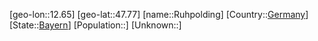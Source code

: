﻿---
location: [47.77,12.65]
type: City
tags:
- geo/City


SpocWebEntityId: 33825
isDeleted: false
confidential: public

---
[geo-lon::12.65]
[geo-lat::47.77]
[name::Ruhpolding]
[Country::[Germany](geo/Continent/Europe/Germany.md)]
[State::[Bayern](geo/Continent/Europe/Germany/Bayern.md)]
[Population::]
[Unknown::]

